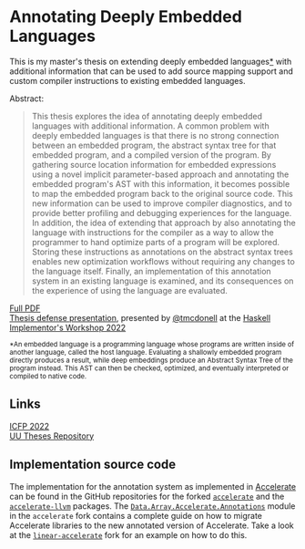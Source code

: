 # Annotating Deeply Embedded Languages

This is my master's thesis on extending deeply embedded
languages[\*](#deeply-embedded-language) with additional information that can be
used to add source mapping support and custom compiler instructions to existing
embedded languages.

Abstract:

> This thesis explores the idea of annotating deeply embedded languages with
> additional information. A common problem with deeply embedded languages is
> that there is no strong connection between an embedded program, the abstract
> syntax tree for that embedded program, and a compiled version of the program.
> By gathering source location information for embedded expressions using a
> novel implicit parameter-based approach and annotating the embedded program's
> AST with this information, it becomes possible to map the embedded program
> back to the original source code. This new information can be used to improve
> compiler diagnostics, and to provide better profiling and debugging
> experiences for the language. In addition, the idea of extending that approach
> by also annotating the language with instructions for the compiler as a way to
> allow the programmer to hand optimize parts of a program will be explored.
> Storing these instructions as annotations on the abstract syntax trees enables
> new optimization workflows without requiring any changes to the language
> itself. Finally, an implementation of this annotation system in an existing
> language is examined, and its consequences on the experience of using the
> language are evaluated.

[Full PDF](./annotating-deeply-embedded-languages.pdf)  
[Thesis defense presentation](https://rawcdn.githack.com/robbert-vdh/thesis/043dff60a2845efd24ea24e91e1c7ab3e6a5a285/thesis-defense/index.html), presented by [@tmcdonell](https://github.com/tmcdonell) at the [Haskell Implementor's Workshop 2022](https://youtu.be/2KNkl7W8Rok)

<sup id="deeply-embedded-language">
  *An embedded language is a programming language whose programs are written
  inside of another language, called the host language. Evaluating a shallowly
  embedded program directly produces a result, while deep embeddings
  produce an Abstract Syntax Tree of the program instead. This AST can then be
  checked, optimized, and eventually interpreted or compiled to native code.
</sup>

## Links

[ICFP 2022](https://icfp22.sigplan.org/details/hiw-2022/3/Annotating-Deeply-Embedded-Languages)  
[UU Theses Repository](https://studenttheses.uu.nl/handle/20.500.12932/41633)

## Implementation source code

The implementation for the annotation system as implemented in
[Accelerate](https://github.com/AccelerateHS/accelerate) can be found in the
GitHub repositories for the forked
[`accelerate`](https://github.com/robbert-vdh/accelerate/tree/feature/force-inline)
and the
[`accelerate-llvm`](https://github.com/robbert-vdh/accelerate-llvm/tree/feature/tracy-annotations)
packages. The
[`Data.Array.Accelerate.Annotations`](https://github.com/robbert-vdh/accelerate/blob/feature/force-inline/src/Data/Array/Accelerate/Annotations.hs)
module in the `accelerate` fork contains a complete guide on how to migrate
Accelerate libraries to the new annotated version of Accelerate. Take a look at
the
[`linear-accelerate`](https://github.com/robbert-vdh/linear-accelerate/tree/feature/annotations)
fork for an example on how to do this.
